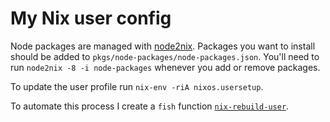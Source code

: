 # My Nix user config

Node packages are managed with [node2nix](https://github.com/svanderburg/node2nix). Packages you want to install should be added to `pkgs/node-packages/node-packages.json`. You'll need to run `node2nix -8 -i node-packages` whenever you add or remove packages.

To update the user profile run `nix-env -riA nixos.usersetup`.

To automate this process I create a `fish` function [`nix-rebuild-user`](https://github.com/malob/config.fish/blob/master/functions/nix-rebuild-user.fish).
